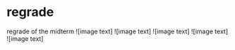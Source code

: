 # regrade
regrade of the midterm
![image text]
![image text]
![image text]
![image text]
![image text]
